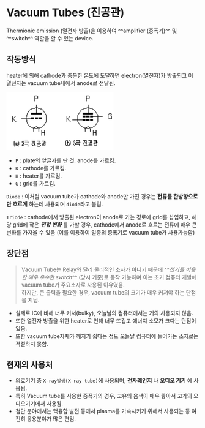 # Vacuum Tubes (진공관)

Thermionic emission (열전자 방출)을 이용하여 ^^amplifier (증폭기)^^ 및 ^^switch^^ 역할을 할 수 있는 device.

## 작동방식

heater에 의해 cathode가 충분한 온도에 도달하면 electron(열전자)가 방출되고 이 열전자는 vacuum tube내에서 anode로 전달됨. 

![vacuum_tube](imgs/vacuum_tube_diagram.png)

* `P` : plate의 앞글자를 딴 것. anode를 가르킴.
* `K` : cathode를 가르킴.
* `H` : heater를 가르킴.
* `G` : grid를 가르킴.

`Diode` 
: 이처럼 vacuum tube가 cathode와 anode만 가진 경우는 **전류를 한방향으로만 흐르게** 하는데 사용되며 `diode`라고 불림. 

`Triode` 
: cathode에서 방출된 electron이 anode로 가는 경로에 grid를 삽입하고, 해당 grid에 작은 ***전압 변화*** 를 가할 경우, cathode에서 anode로 흐르는 전류에 매우 큰 변화를 가져올 수 있음 (이를 이용하여 일종의 증폭기로 vacuum tube가 사용가능함) 

## 장단점

> Vacuum Tube는 Relay와 달리 물리적인 소자가 아니기 때문에 ^^*전기를 이용한 매우 우수한 switch*^^ (당시 기준)로 동작 가능하며 이는 초기 컴퓨터 개발에 vacuum tube가 주요소자로 사용된 이유였음.  
> 하지만, 큰 출력을 필요한 경우, vacuum tube의 크기가 매우 커져야 하는 단점을 지님.

* 실제로 IC에 비해 너무 커서(bulky), 오늘날의 컴퓨터에서는 거의 사용되지 않음.
* 또한 열전자 방출을 위한 heater로 인해 너무 뜨겁고 에너지 소모가 크다는 단점이 있음.
* 또한 vacuum tube자체가 깨지기 쉽다는 점도 오늘날 컴퓨터에 들어가는 소자로는 적절하지 못함.

## 현재의 사용처

* 의료기기 중 `X-ray발생(X-ray tube)`에 사용되며, **전자레인지** 나 **오디오 기기** 에 사용됨.
* 특히 Vacuum tube를 사용한 증폭기의 경우, 고유의 음색이 매우 좋아서 고가의 오디오기기에서 사용됨.
* 첨단 분야에서는 핵융합 발전 등에서 plasma를 가속시키기 위해서 사용되는 등 여전히 응용분야가 많은 편임.